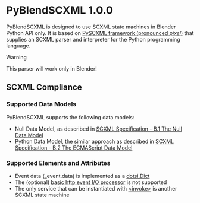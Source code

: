 # PyBlendSCXML 1.0.0

PyBlendSCXML is designed to use SCXML state machines in Blender Python API only. It is based on [PySCXML framework (pronounced _pixel_)](https://github.com/jroxendal/PySCXML) that supplies an SCXML parser and interpreter for the Python programming language.

> [!WARNING]
> This parser will work only in Blender!

## SCXML Compliance
### Supported Data Models
PyBlendSCXML supports the following data models:
* Null Data Model, as described in [SCXML Specification - B.1 The Null Data Model](https://www.w3.org/TR/scxml/#minimal-profile)
* Python Data Model, the similar approach as described in [SCXML Specification - B.2 The ECMAScript Data Model](https://www.w3.org/TR/scxml/#ecma-profile)

### Supported Elements and Attributes
* Event data (_event.data) is implemented as a [dotsi.Dict](https://github.com/polydojo/dotsi)
* The (optional) [basic http event I/O processor](https://www.w3.org/TR/scxml/#BasicHTTPEventProcessor) is not supported
* The only service that can be instantiated with [\<invoke\>](https://www.w3.org/TR/scxml/#invoke) is another SCXML state machine
